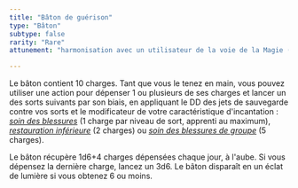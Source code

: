 ```yaml
---
title: "Bâton de guérison"
type: "Bâton"
subtype: false
rarity: "Rare"
attunement: "harmonisation avec un utilisateur de la voie de la Magie (Foi)"

---
```

Le bâton contient 10 charges. Tant que vous le tenez en main, vous pouvez utiliser une action pour dépenser 1 ou plusieurs de ses charges et lancer un des sorts suivants par son biais, en appliquant le DD des jets de sauvegarde contre vos sorts et le modificateur de votre caractéristique d'incantation : [_soin des blessures_](/grimoire/soin-des-blessures/) (1 charge par niveau de sort, apprenti au maximum), [_restauration inférieure_](/grimoire/restauration-inferieure/) (2 charges) ou [_soin des blessures de groupe_](/grimoire/soin-des-blessures-de-groupe/) (5 charges).

Le bâton récupère 1d6+4 charges dépensées chaque jour, à l'aube. Si vous dépensez la dernière charge, lancez un 3d6. Le bâton disparaît en un éclat de lumière si vous obtenez 6 ou moins.  
